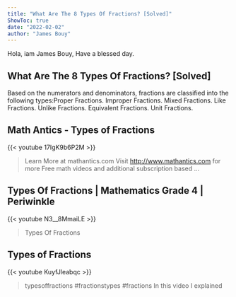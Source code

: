 ```yaml
---
title: "What Are The 8 Types Of Fractions? [Solved]"
ShowToc: true 
date: "2022-02-02"
author: "James Bouy" 
---
```


Hola, iam James Bouy, Have a blessed day.
## What Are The 8 Types Of Fractions? [Solved]
 Based on the numerators and denominators, fractions are classified into the following types:Proper Fractions. 
 Improper Fractions. 
 Mixed Fractions. 
 Like Fractions. 
 Unlike Fractions. 
 Equivalent Fractions. 
 Unit Fractions.

## Math Antics - Types of Fractions
{{< youtube 17IgK9b6P2M >}}
>Learn More at mathantics.com Visit http://www.mathantics.com for more Free math videos and additional subscription based ...

## Types Of Fractions | Mathematics Grade 4 | Periwinkle
{{< youtube N3__8MmaiLE >}}
>Types Of Fractions

## Types of Fractions
{{< youtube KuyfJleabqc >}}
>typesoffractions #fractionstypes #fractions In this video I explained 

